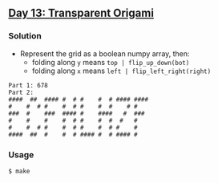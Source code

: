 ## [Day 13: Transparent Origami](https://adventofcode.com/2021/day/13)

### Solution
- Represent the grid as a boolean numpy array, then:
    - folding along `y` means `top | flip_up_down(bot)`
    - folding along `x` means `left | flip_left_right(right)`
```
Part 1: 678
Part 2:
####  ##  #### #  # #    #  # #### ####
#    #  # #    #  # #    #  #    # #
###  #    ###  #### #    ####   #  ###
#    #    #    #  # #    #  #  #   #
#    #  # #    #  # #    #  # #    #
####  ##  #    #  # #### #  # #### #
```

### Usage
```
$ make
```
